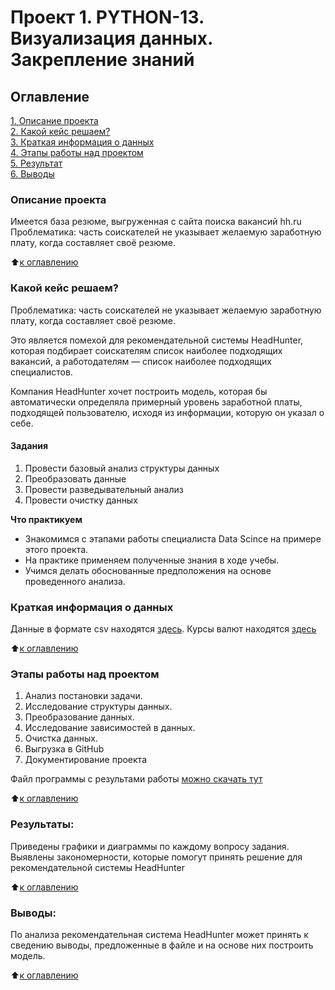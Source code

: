 
# Проект 1. PYTHON-13. Визуализация данных. Закрепление знаний
## Оглавление  
[1. Описание проекта](#описание-проекта)  
[2. Какой кейс решаем?](#какой-кейс-решаем)  
[3. Краткая информация о данных](#краткая-информация-о-данных)  
[4. Этапы работы над проектом](#этапы-работы-над-проектом)  
[5. Результат](#результаты)    
[6. Выводы](#выводы) 

### Описание проекта   
Имеется база резюме, выгруженная с сайта поиска вакансий hh.ru
Проблематика: часть соискателей не указывает желаемую заработную плату, когда составляет своё резюме.

:arrow_up:[к оглавлению](#оглавление)

### Какой кейс решаем?   
Проблематика: часть соискателей не указывает желаемую заработную плату, когда составляет своё резюме. 

Это является помехой для рекомендательной системы HeadHunter, которая подбирает соискателям список наиболее подходящих вакансий, а работодателям — список наиболее подходящих специалистов.

 Компания HeadHunter хочет построить модель, которая бы автоматически определяла примерный уровень заработной платы, подходящей пользователю, исходя из информации, которую он указал о себе.


#### Задания
1. Провести базовый анализ структуры данных
2. Преобразовать данные 
3. Провести разведывательный анализ
4. Провести очистку данных


**Что практикуем**     
  - Знакомимся с этапами работы специалиста Data Scince на примере этого проекта.
  - На практике применяем полученные знания в ходе учебы.
  - Учимся делать обоснованные предположения на основе проведенного анализа.



### Краткая информация о данных
Данные в формате csv находятся [здесь](https://drive.google.com/file/d/1wvld459vsvk0I38geF59GB-9AelX7i5r/view?usp=drive_link). 
Курсы валют находятся [здесь](https://drive.google.com/file/d/1flWo9MqY704_M5x49u5j91QZ8D-V538k/view?usp=drive_link)

:arrow_up:[к оглавлению](#оглавление)


### Этапы работы над проектом  
1. Анализ постановки задачи.
2. Исследование структуры данных.
3. Преобразование данных.
4. Исследование зависимостей в данных. 
5. Очистка данных.
6. Выгрузка в GitHub
7. Документирование проекта

Файл программы с результами работы [можно скачать тут](Project-1.Ноутбук-шаблон.ipynb) 
  
:arrow_up:[к оглавлению](#оглавление)

### Результаты:  
Приведены графики и диаграммы по каждому вопросу задания. Выявлены закономерности, которые помогут принять решение для рекомендательной системы HeadHunter

:arrow_up:[к оглавлению](#оглавление)

### Выводы:  
По анализа рекомендательная система HeadHunter может принять к сведению выводы, предложенные в файле и на основе них построить модель.

:arrow_up:[к оглавлению](#оглавление)